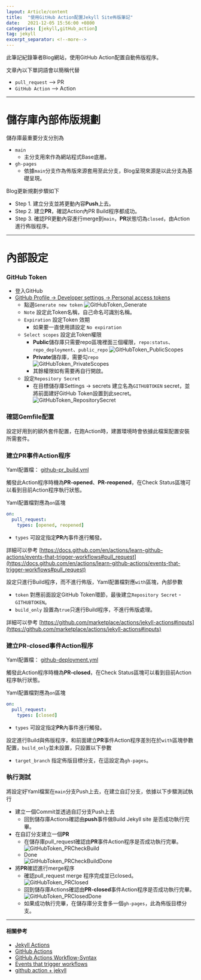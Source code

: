 ```yaml
---
layout: Article/content
title:  "使用GitHub Action配置Jekyll Site佈版筆記"
date:   2021-12-05 15:56:00 +0800
categories: [jekyll,gitHub_action]
tag: jekyll
excerpt_separator: <!--more-->
---
```


此筆記紀錄筆者Blog網站，使用GitHub Action配置自動佈版程序。

<!--more-->

文章內以下單詞語會以簡稱代替
* `pull_request` --> PR
* `GitHub Action` --> Action

---

# 儲存庫內部佈版規劃

儲存庫最重要分支分別為
* `main` 
  - 主分支用來作為網站程式Base底層。
* `gh-pages` 
  - 依據`main`分支作為佈版來源套用至此分支，Blog呈現來源是以此分支為基礎呈現。

Blog更新規劃步驟如下
* Step 1. 建立分支並將更動內容**Push**上去。
* Step 2. 建立**PR**，確認Action內PR Build程序都成功。
* Step 3. 確認PR更動內容進行merge到`main`，**PR**狀態切為`closed`，由Action進行佈版程序。

---

# 內部設定

### GitHub Token
* 登入GitHub
* [GitHub Profile -> Developer settings -> Personal access tokens](https://github.com/settings/tokens)
  - 點選`Generate new token`
  ![GitHubToken_Generate](GitHubToken_Generate.jpg)
  - `Note` 設定此Token名稱，自己命名可識別名稱。
  - `Expiration` 設定Token 效期
    - 如果要一直使用請設定 `No expiration`
  - `Select scopes` 設定此Token權限
    - **Public**儲存庫只需要repo區塊裡面三個權限，`repo:status`、`repo_deployment`、`public_repo`
    ![GitHubToken_PublicScopes](GitHubToken_PublicScopes.jpg)
    - **Private**儲存庫，需要勾`repo`  
    ![GitHubToken_PrivateScopes](GitHubToken_PrivateScopes.jpg)
    - 其餘權限如有需要再自行開啟。
  - 設定`Repository Secret`
    - 在目標儲存庫Settings -> secrets 建立名為`GITHUBTOKEN` secret，並將前面建好GitHub Token設置到此secret。
     ![GitHubToken_RepositorySecret](GitHubToken_RepositorySecret.jpg)

### 確認Gemfile配置
設定好用到的額外套件配置，在跑Action時，建置環境時會依據此檔案配置安裝所需套件。

### 建立**PR**事件Action程序

Yaml配置檔： [github-pr_build.yml](https://github.com/s123600g/s123600g.github.io/blob/main/.github/workflows/github-pr_build.yml)

觸發此Action程序時機為**PR-opened**、**PR-reopened**，在Check Status區塊可以看到目前Action程序執行狀態。

Yaml配置檔對應為`on`區塊
```yaml
on:
  pull_request:
    types: [opened, reopened]
```
* `types` 可設定指定**PR**內事件進行觸發。

詳細可以參考
[https://docs.github.com/en/actions/learn-github-actions/events-that-trigger-workflows#pull_request](https://docs.github.com/en/actions/learn-github-actions/events-that-trigger-workflows#pull_request)

設定只進行Build程序，而不進行佈版，Yaml配置檔對應`with`區塊，內部參數
* `token` 對應前面設定GitHub Token環節，最後建立`Repository Secret` - `GITHUBTOKEN`。
* `build_only` 設置為`true`只進行Build程序，不進行佈版處理。

詳細可以參考
[https://github.com/marketplace/actions/jekyll-actions#inputs](https://github.com/marketplace/actions/jekyll-actions#inputs)

### 建立**PR-closed**事件Action程序

Yaml配置檔： [github-deployment.yml](https://github.com/s123600g/s123600g.github.io/blob/main/.github/workflows/github-deployment.yml)

觸發此Action程序時機為**PR-closed**，在Check Status區塊可以看到目前Action程序執行狀態。

Yaml配置檔對應為`on`區塊
```yaml
on:
  pull_request:
    types: [closed]
```
* `types` 可設定指定**PR**內事件進行觸發。

設定進行Build與佈版程序，和前面建立**PR**事件Action程序差別在於`with`區塊參數配置，`build_only`並未設置，只設置以下參數

* `target_branch` 指定佈版目標分支，在這設定為`gh-pages`。

### 執行測試

將設定好Yaml檔案在`main`分支Push上去，在建立自訂分支，依據以下步驟測試執行
* 建立一個Commit並透過自訂分支Push上去
  - 回到儲存庫Actions確認由**push**事件做Build Jekyll site 是否成功執行完畢。
* 在自訂分支建立一個**PR**
  - 在儲存庫pull_request確認由**PR**事件Action程序是否成功執行完畢。
  ![GitHubToken_PRCheckBuild](GitHubToken_PRCheckBuild.jpg)
  - Done <br/>
  ![GitHubToken_PRCheckBuildDone](GitHubToken_PRCheckBuildDone.jpg)
* 將**PR**確認進行merge程序
  - 確認pull_request merge 程序完成並已closed。
  ![GitHubToken_PRClosed](GitHubToken_PRClosed.jpg)
  - 回到儲存庫Actions確認由**PR-closed**事件Action程序是否成功執行完畢。
  ![GitHubToken_PRClosedDone](GitHubToken_PRClosedDone.jpg)
  - 如果成功執行完畢，在儲存庫分支會多一個`gh-pages`，此為佈版目標分支。

---

#### 相關參考

* [Jekyll Actions](https://github.com/marketplace/actions/jekyll-actions)
* [GitHub Actions](https://docs.github.com/en/actions)
* [GitHub Actions Workflow-Syntax](https://docs.github.com/en/actions/learn-github-actions/workflow-syntax-for-github-actions#onpushpull_requestbranchestags)
* [Events that trigger workflows](https://docs.github.com/en/actions/learn-github-actions/events-that-trigger-workflows)
* [github action + jekyll](https://blog.awesome-doge.org/githubaction+jekyll/)

